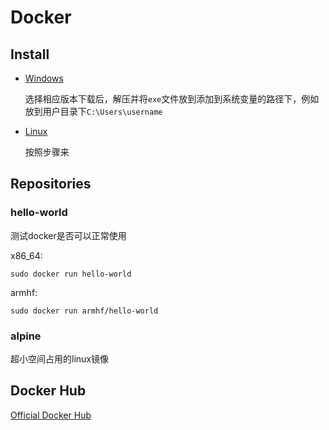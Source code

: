 # Docker

## Install

* [Windows](https://download.docker.com/win/)

  选择相应版本下载后，解压并将`exe`文件放到添加到系统变量的路径下，例如放到用户目录下`C:\Users\username`

* [Linux](https://docs.docker.com/install/)

  按照步骤来
  
## Repositories

### hello-world

测试docker是否可以正常使用

x86_64:  
```shell
sudo docker run hello-world
```

armhf:  
```shell
sudo docker run armhf/hello-world
```
### alpine

超小空间占用的linux镜像
  
## Docker Hub

[Official Docker Hub](https://hub.docker.com)